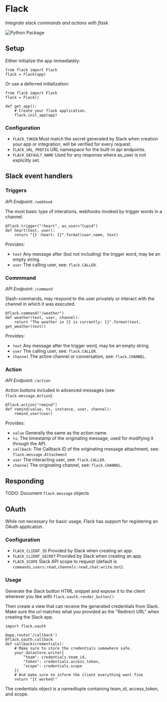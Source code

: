 # Flack
*Integrate slack commands and actions with flask*

![Python Package](https://github.com/carlskeide/flack/workflows/Python%20package/badge.svg)

## Setup
Either initialize the app immediately:
```
from flack import Flack
flack = Flack(app)
```

Or use a deferred initialization:
```
from flack import Flack
flack = Flack()

def get_app():
    # Create your flask application.
    flack.init_app(app)
```

### Configuration
- `FLACK_TOKEN` Must match the secret generated by Slack when creation your app or integration, will be verified for every request.
- `FLACK_URL_PREFIX` URL namespace for the built-in api endpoints.
- `FLACK_DEFAULT_NAME` Used for any response whera as_user is not explicitly set.


## Slack event handlers

### Triggers
*API Endpoint: `/webhook`*

The most basic type of interations, webhooks invoked by trigger words in a channel.
```
@flack.trigger("!heart", as_user="Cupid")
def heart(text, user):
    return "{} :heart: {}".format(user.name, text)
````
Provides:
- `text` Any message after (but not including) the trigger word, may be an empty string.
- `user` The calling user, see: `flack.CALLER`.

### Commmand
*API Endpoint: `/command`*

Slash-commands, may respond to the user privately or interact with the channel in which it was executed.
```
@flack.command("/weather")
def weather(text, user, channel):
    return "The weather in {} is currently: {}".format(text, get_weather(text))
````
Provides:
- `text` Any message after the trigger word, may be an empty string.
- `user` The calling user, see: `flack.CALLER`.
- `channel` The active channel or conversation, see: `flack.CHANNEL`.

### Action
*API Endpoint: `/action`*

Action buttons included in advanced messages (see: `flack.message.Action`).
```
@flack.action("remind")
def remind(value, ts, instance, user, channel):
    remind_user(user)
````
Provides:
- `value` Generally the same as the action name.
- `ts`: The timestamp of the originating message, used for modifying it through the API.
- `callback`: The Callback ID of the originating message attachment, see: `flack.message.Attachment`
- `user` The interacting user, see: `flack.CALLER`.
- `channel` The originating channel, see: `flack.CHANNEL`.

## Responding
TODO: Document `flack.message` objects

## OAuth
While not necessary for basic usage, Flack has support for registering an OAuth application.

### Configuration
- `FLACK_CLIENT_ID` Provided by Slack when creating an app.
- `FLACK_CLIENT_SECRET` Provided by Slack when creating an app.
- `FLACK_SCOPE` Slack API scope to request (default is `commands,users:read,channels:read,chat:write:bot`).

### Usage
Generate the Slack button HTML snippet and expose it to the client wherever you like with `flack.oauth.render_button()`

Then create a view that can receive the generated credentials from Slack. Make sure the url matches what you provided as the "Redirect URL" when creating the Slack app.
```
import flack.oauth

@app.route('/callback')
@flack.oauth.callback
def callback(credentials):
    # Make sure to store the credentials somewhere safe.
    your_datastore.write({
        "team": credentials.team_id,
        "token": credentials.access_token,
        "scope": credentials.scope
    })
    # And make sure to inform the client everything went fine
    return "It worked!"
```

The credentials object is a namedtuple containing team_id, access_token, and scope.

